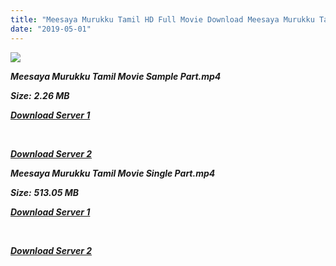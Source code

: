 ```yaml
---
title: "Meesaya Murukku Tamil HD Full Movie Download Meesaya Murukku Tamil HD Movie Download"
date: "2019-05-01"
---
```


![](https://images.moviebuff.com/0af1c6de-377b-427c-9d5f-190830b3a964?w=1000)

**_Meesaya Murukku Tamil Movie Sample Part.mp4_**

**_Size:_** **_2.26 MB_**

**_[Download Server 1](http://b1.wetransfer.vip/files/Tamil{1d8d357801e2f4b6710faa3d835097c5c618a0f0fcded2c527300dcab25e4b83}202017{1d8d357801e2f4b6710faa3d835097c5c618a0f0fcded2c527300dcab25e4b83}20Movies/Meesaya{1d8d357801e2f4b6710faa3d835097c5c618a0f0fcded2c527300dcab25e4b83}20Murukku/{1d8d357801e2f4b6710faa3d835097c5c618a0f0fcded2c527300dcab25e4b83}20Meesaya{1d8d357801e2f4b6710faa3d835097c5c618a0f0fcded2c527300dcab25e4b83}20Murukku{1d8d357801e2f4b6710faa3d835097c5c618a0f0fcded2c527300dcab25e4b83}20(2017){1d8d357801e2f4b6710faa3d835097c5c618a0f0fcded2c527300dcab25e4b83}20HDRip/Meesaya{1d8d357801e2f4b6710faa3d835097c5c618a0f0fcded2c527300dcab25e4b83}20Murukku{1d8d357801e2f4b6710faa3d835097c5c618a0f0fcded2c527300dcab25e4b83}20(2017){1d8d357801e2f4b6710faa3d835097c5c618a0f0fcded2c527300dcab25e4b83}20Sample{1d8d357801e2f4b6710faa3d835097c5c618a0f0fcded2c527300dcab25e4b83}20(640x360).mp4)_**

**_[  
](http://b1.wetransfer.vip/files/Tamil{1d8d357801e2f4b6710faa3d835097c5c618a0f0fcded2c527300dcab25e4b83}202017{1d8d357801e2f4b6710faa3d835097c5c618a0f0fcded2c527300dcab25e4b83}20Movies/Meesaya{1d8d357801e2f4b6710faa3d835097c5c618a0f0fcded2c527300dcab25e4b83}20Murukku/{1d8d357801e2f4b6710faa3d835097c5c618a0f0fcded2c527300dcab25e4b83}20Meesaya{1d8d357801e2f4b6710faa3d835097c5c618a0f0fcded2c527300dcab25e4b83}20Murukku{1d8d357801e2f4b6710faa3d835097c5c618a0f0fcded2c527300dcab25e4b83}20(2017){1d8d357801e2f4b6710faa3d835097c5c618a0f0fcded2c527300dcab25e4b83}20HDRip/Meesaya{1d8d357801e2f4b6710faa3d835097c5c618a0f0fcded2c527300dcab25e4b83}20Murukku{1d8d357801e2f4b6710faa3d835097c5c618a0f0fcded2c527300dcab25e4b83}20(2017){1d8d357801e2f4b6710faa3d835097c5c618a0f0fcded2c527300dcab25e4b83}20Sample{1d8d357801e2f4b6710faa3d835097c5c618a0f0fcded2c527300dcab25e4b83}20(640x360).mp4)_**

**_[Download Server 2](http://b1.wetransfer.vip/files/Tamil{1d8d357801e2f4b6710faa3d835097c5c618a0f0fcded2c527300dcab25e4b83}202017{1d8d357801e2f4b6710faa3d835097c5c618a0f0fcded2c527300dcab25e4b83}20Movies/Meesaya{1d8d357801e2f4b6710faa3d835097c5c618a0f0fcded2c527300dcab25e4b83}20Murukku/{1d8d357801e2f4b6710faa3d835097c5c618a0f0fcded2c527300dcab25e4b83}20Meesaya{1d8d357801e2f4b6710faa3d835097c5c618a0f0fcded2c527300dcab25e4b83}20Murukku{1d8d357801e2f4b6710faa3d835097c5c618a0f0fcded2c527300dcab25e4b83}20(2017){1d8d357801e2f4b6710faa3d835097c5c618a0f0fcded2c527300dcab25e4b83}20HDRip/Meesaya{1d8d357801e2f4b6710faa3d835097c5c618a0f0fcded2c527300dcab25e4b83}20Murukku{1d8d357801e2f4b6710faa3d835097c5c618a0f0fcded2c527300dcab25e4b83}20(2017){1d8d357801e2f4b6710faa3d835097c5c618a0f0fcded2c527300dcab25e4b83}20Sample{1d8d357801e2f4b6710faa3d835097c5c618a0f0fcded2c527300dcab25e4b83}20(640x360).mp4)_**

**_Meesaya Murukku Tamil Movie Single Part.mp4_**

**_Size:_** **_513.05 MB_**

**_[Download Server 1](http://b1.wetransfer.vip/files/Tamil{1d8d357801e2f4b6710faa3d835097c5c618a0f0fcded2c527300dcab25e4b83}202017{1d8d357801e2f4b6710faa3d835097c5c618a0f0fcded2c527300dcab25e4b83}20Movies/Meesaya{1d8d357801e2f4b6710faa3d835097c5c618a0f0fcded2c527300dcab25e4b83}20Murukku/{1d8d357801e2f4b6710faa3d835097c5c618a0f0fcded2c527300dcab25e4b83}20Meesaya{1d8d357801e2f4b6710faa3d835097c5c618a0f0fcded2c527300dcab25e4b83}20Murukku{1d8d357801e2f4b6710faa3d835097c5c618a0f0fcded2c527300dcab25e4b83}20(2017){1d8d357801e2f4b6710faa3d835097c5c618a0f0fcded2c527300dcab25e4b83}20HDRip/Meesaya{1d8d357801e2f4b6710faa3d835097c5c618a0f0fcded2c527300dcab25e4b83}20Murukku{1d8d357801e2f4b6710faa3d835097c5c618a0f0fcded2c527300dcab25e4b83}20(2017){1d8d357801e2f4b6710faa3d835097c5c618a0f0fcded2c527300dcab25e4b83}20Single{1d8d357801e2f4b6710faa3d835097c5c618a0f0fcded2c527300dcab25e4b83}20Part{1d8d357801e2f4b6710faa3d835097c5c618a0f0fcded2c527300dcab25e4b83}20(640x360).mp4)_**

**_[  
](http://b1.wetransfer.vip/files/Tamil{1d8d357801e2f4b6710faa3d835097c5c618a0f0fcded2c527300dcab25e4b83}202017{1d8d357801e2f4b6710faa3d835097c5c618a0f0fcded2c527300dcab25e4b83}20Movies/Meesaya{1d8d357801e2f4b6710faa3d835097c5c618a0f0fcded2c527300dcab25e4b83}20Murukku/{1d8d357801e2f4b6710faa3d835097c5c618a0f0fcded2c527300dcab25e4b83}20Meesaya{1d8d357801e2f4b6710faa3d835097c5c618a0f0fcded2c527300dcab25e4b83}20Murukku{1d8d357801e2f4b6710faa3d835097c5c618a0f0fcded2c527300dcab25e4b83}20(2017){1d8d357801e2f4b6710faa3d835097c5c618a0f0fcded2c527300dcab25e4b83}20HDRip/Meesaya{1d8d357801e2f4b6710faa3d835097c5c618a0f0fcded2c527300dcab25e4b83}20Murukku{1d8d357801e2f4b6710faa3d835097c5c618a0f0fcded2c527300dcab25e4b83}20(2017){1d8d357801e2f4b6710faa3d835097c5c618a0f0fcded2c527300dcab25e4b83}20Single{1d8d357801e2f4b6710faa3d835097c5c618a0f0fcded2c527300dcab25e4b83}20Part{1d8d357801e2f4b6710faa3d835097c5c618a0f0fcded2c527300dcab25e4b83}20(640x360).mp4)_**

**_[Download Server 2](http://b1.wetransfer.vip/files/Tamil{1d8d357801e2f4b6710faa3d835097c5c618a0f0fcded2c527300dcab25e4b83}202017{1d8d357801e2f4b6710faa3d835097c5c618a0f0fcded2c527300dcab25e4b83}20Movies/Meesaya{1d8d357801e2f4b6710faa3d835097c5c618a0f0fcded2c527300dcab25e4b83}20Murukku/{1d8d357801e2f4b6710faa3d835097c5c618a0f0fcded2c527300dcab25e4b83}20Meesaya{1d8d357801e2f4b6710faa3d835097c5c618a0f0fcded2c527300dcab25e4b83}20Murukku{1d8d357801e2f4b6710faa3d835097c5c618a0f0fcded2c527300dcab25e4b83}20(2017){1d8d357801e2f4b6710faa3d835097c5c618a0f0fcded2c527300dcab25e4b83}20HDRip/Meesaya{1d8d357801e2f4b6710faa3d835097c5c618a0f0fcded2c527300dcab25e4b83}20Murukku{1d8d357801e2f4b6710faa3d835097c5c618a0f0fcded2c527300dcab25e4b83}20(2017){1d8d357801e2f4b6710faa3d835097c5c618a0f0fcded2c527300dcab25e4b83}20Single{1d8d357801e2f4b6710faa3d835097c5c618a0f0fcded2c527300dcab25e4b83}20Part{1d8d357801e2f4b6710faa3d835097c5c618a0f0fcded2c527300dcab25e4b83}20(640x360).mp4)_**
